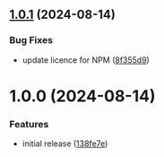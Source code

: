 ## [1.0.1](https://github.com/pjdauvert/mongoose-translation-plugin/compare/v1.0.0...v1.0.1) (2024-08-14)


### Bug Fixes

* update licence for NPM ([8f355d9](https://github.com/pjdauvert/mongoose-translation-plugin/commit/8f355d9360a3a4fc6989615dfca6708d6bb64b2d))

# 1.0.0 (2024-08-14)


### Features

* initial release ([138fe7e](https://github.com/pjdauvert/mongoose-translation-plugin/commit/138fe7ea922917b409ebb977cb4694d401b4abfd))
